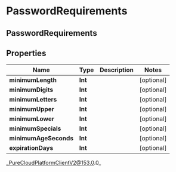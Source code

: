 # PasswordRequirements

## PasswordRequirements

## Properties

|Name | Type | Description | Notes|
|------------ | ------------- | ------------- | -------------|
| **minimumLength** | **Int** |  | [optional] |
| **minimumDigits** | **Int** |  | [optional] |
| **minimumLetters** | **Int** |  | [optional] |
| **minimumUpper** | **Int** |  | [optional] |
| **minimumLower** | **Int** |  | [optional] |
| **minimumSpecials** | **Int** |  | [optional] |
| **minimumAgeSeconds** | **Int** |  | [optional] |
| **expirationDays** | **Int** |  | [optional] |



_PureCloudPlatformClientV2@153.0.0_

